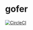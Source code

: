 # gofer

[![CircleCI](https://circleci.com/gh/makerdao/gofer.svg?style=svg)](https://circleci.com/gh/makerdao/gofer)

